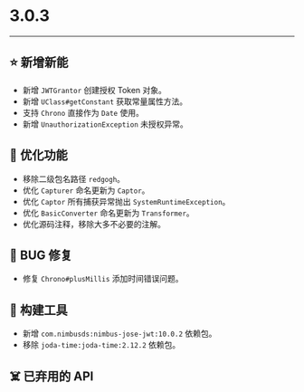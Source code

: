 # 3.0.3

---------------------

## ⭐ 新增新能

- 新增 `JWTGrantor` 创建授权 Token 对象。
- 新增 `UClass#getConstant` 获取常量属性方法。
- 支持 `Chrono` 直接作为 `Date` 使用。
- 新增 `UnauthorizationException` 未授权异常。

## 👻 优化功能

- 移除二级包名路径 `redgogh`。
- 优化 `Capturer` 命名更新为 `Captor`。
- 优化 `Captor` 所有捕获异常抛出 `SystemRuntimeException`。
- 优化 `BasicConverter` 命名更新为 `Transformer`。
- 优化源码注释，移除大多不必要的注解。

## 🐞 BUG 修复

- 修复 `Chrono#plusMillis` 添加时间错误问题。

## 🔨 构建工具

- 新增 `com.nimbusds:nimbus-jose-jwt:10.0.2` 依赖包。
- 移除 `joda-time:joda-time:2.12.2` 依赖包。

## ☠️ 已弃用的 API